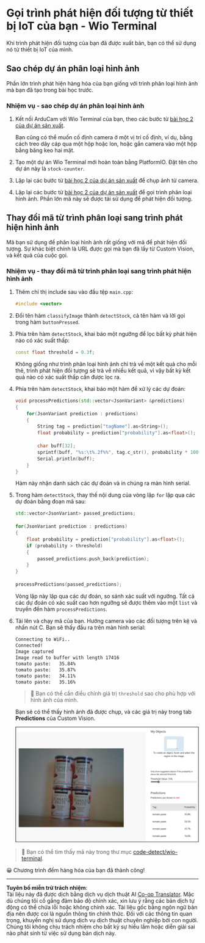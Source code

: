 <!--
CO_OP_TRANSLATOR_METADATA:
{
  "original_hash": "4cf1421420a6fab9ab4f2c391bd523b7",
  "translation_date": "2025-08-27T20:45:56+00:00",
  "source_file": "5-retail/lessons/2-check-stock-device/wio-terminal-object-detector.md",
  "language_code": "vi"
}
-->
# Gọi trình phát hiện đối tượng từ thiết bị IoT của bạn - Wio Terminal

Khi trình phát hiện đối tượng của bạn đã được xuất bản, bạn có thể sử dụng nó từ thiết bị IoT của mình.

## Sao chép dự án phân loại hình ảnh

Phần lớn trình phát hiện hàng hóa của bạn giống với trình phân loại hình ảnh mà bạn đã tạo trong bài học trước.

### Nhiệm vụ - sao chép dự án phân loại hình ảnh

1. Kết nối ArduCam với Wio Terminal của bạn, theo các bước từ [bài học 2 của dự án sản xuất](../../../4-manufacturing/lessons/2-check-fruit-from-device/wio-terminal-camera.md#task---connect-the-camera).

    Bạn cũng có thể muốn cố định camera ở một vị trí cố định, ví dụ, bằng cách treo dây cáp qua một hộp hoặc lon, hoặc gắn camera vào một hộp bằng băng keo hai mặt.

1. Tạo một dự án Wio Terminal mới hoàn toàn bằng PlatformIO. Đặt tên cho dự án này là `stock-counter`.

1. Lặp lại các bước từ [bài học 2 của dự án sản xuất](../../../4-manufacturing/lessons/2-check-fruit-from-device/README.md#task---capture-an-image-using-an-iot-device) để chụp ảnh từ camera.

1. Lặp lại các bước từ [bài học 2 của dự án sản xuất](../../../4-manufacturing/lessons/2-check-fruit-from-device/README.md#task---classify-images-from-your-iot-device) để gọi trình phân loại hình ảnh. Phần lớn mã này sẽ được tái sử dụng để phát hiện đối tượng.

## Thay đổi mã từ trình phân loại sang trình phát hiện hình ảnh

Mã bạn sử dụng để phân loại hình ảnh rất giống với mã để phát hiện đối tượng. Sự khác biệt chính là URL được gọi mà bạn đã lấy từ Custom Vision, và kết quả của cuộc gọi.

### Nhiệm vụ - thay đổi mã từ trình phân loại sang trình phát hiện hình ảnh

1. Thêm chỉ thị include sau vào đầu tệp `main.cpp`:

    ```cpp
    #include <vector>
    ```

1. Đổi tên hàm `classifyImage` thành `detectStock`, cả tên hàm và lời gọi trong hàm `buttonPressed`.

1. Phía trên hàm `detectStock`, khai báo một ngưỡng để lọc bất kỳ phát hiện nào có xác suất thấp:

    ```cpp
    const float threshold = 0.3f;
    ```

    Không giống như trình phân loại hình ảnh chỉ trả về một kết quả cho mỗi thẻ, trình phát hiện đối tượng sẽ trả về nhiều kết quả, vì vậy bất kỳ kết quả nào có xác suất thấp cần được lọc ra.

1. Phía trên hàm `detectStock`, khai báo một hàm để xử lý các dự đoán:

    ```cpp
    void processPredictions(std::vector<JsonVariant> &predictions)
    {
        for(JsonVariant prediction : predictions)
        {
            String tag = prediction["tagName"].as<String>();
            float probability = prediction["probability"].as<float>();
    
            char buff[32];
            sprintf(buff, "%s:\t%.2f%%", tag.c_str(), probability * 100.0);
            Serial.println(buff);
        }
    }
    ```

    Hàm này nhận danh sách các dự đoán và in chúng ra màn hình serial.

1. Trong hàm `detectStock`, thay thế nội dung của vòng lặp `for` lặp qua các dự đoán bằng đoạn mã sau:

    ```cpp
    std::vector<JsonVariant> passed_predictions;

    for(JsonVariant prediction : predictions) 
    {
        float probability = prediction["probability"].as<float>();
        if (probability > threshold)
        {
            passed_predictions.push_back(prediction);
        }
    }

    processPredictions(passed_predictions);
    ```

    Vòng lặp này lặp qua các dự đoán, so sánh xác suất với ngưỡng. Tất cả các dự đoán có xác suất cao hơn ngưỡng sẽ được thêm vào một `list` và truyền đến hàm `processPredictions`.

1. Tải lên và chạy mã của bạn. Hướng camera vào các đối tượng trên kệ và nhấn nút C. Bạn sẽ thấy đầu ra trên màn hình serial:

    ```output
    Connecting to WiFi..
    Connected!
    Image captured
    Image read to buffer with length 17416
    tomato paste:   35.84%
    tomato paste:   35.87%
    tomato paste:   34.11%
    tomato paste:   35.16%
    ```

    > 💁 Bạn có thể cần điều chỉnh giá trị `threshold` sao cho phù hợp với hình ảnh của mình.

    Bạn sẽ có thể thấy hình ảnh đã được chụp, và các giá trị này trong tab **Predictions** của Custom Vision.

    ![4 lon sốt cà chua trên kệ với các dự đoán cho 4 phát hiện lần lượt là 35.8%, 33.5%, 25.7% và 16.6%](../../../../../translated_images/custom-vision-stock-prediction.942266ab1bcca3410ecdf23643b9f5f570cfab2345235074e24c51f285777613.vi.png)

> 💁 Bạn có thể tìm thấy mã này trong thư mục [code-detect/wio-terminal](../../../../../5-retail/lessons/2-check-stock-device/code-detect/wio-terminal).

😀 Chương trình đếm hàng hóa của bạn đã thành công!

---

**Tuyên bố miễn trừ trách nhiệm**:  
Tài liệu này đã được dịch bằng dịch vụ dịch thuật AI [Co-op Translator](https://github.com/Azure/co-op-translator). Mặc dù chúng tôi cố gắng đảm bảo độ chính xác, xin lưu ý rằng các bản dịch tự động có thể chứa lỗi hoặc không chính xác. Tài liệu gốc bằng ngôn ngữ bản địa nên được coi là nguồn thông tin chính thức. Đối với các thông tin quan trọng, khuyến nghị sử dụng dịch vụ dịch thuật chuyên nghiệp bởi con người. Chúng tôi không chịu trách nhiệm cho bất kỳ sự hiểu lầm hoặc diễn giải sai nào phát sinh từ việc sử dụng bản dịch này.